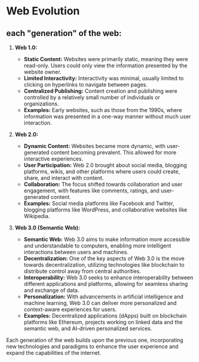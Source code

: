 # Web Evolution

## each "generation" of the web:

1. **Web 1.0:**
   - **Static Content:** Websites were primarily static, meaning they were read-only. Users could only view the information presented by the website owner.
   - **Limited Interactivity:** Interactivity was minimal, usually limited to clicking on hyperlinks to navigate between pages.
   - **Centralized Publishing:** Content creation and publishing were controlled by a relatively small number of individuals or organizations.
   - **Examples:** Early websites, such as those from the 1990s, where information was presented in a one-way manner without much user interaction.

2. **Web 2.0:**
   - **Dynamic Content:** Websites became more dynamic, with user-generated content becoming prevalent. This allowed for more interactive experiences.
   - **User Participation:** Web 2.0 brought about social media, blogging platforms, wikis, and other platforms where users could create, share, and interact with content.
   - **Collaboration:** The focus shifted towards collaboration and user engagement, with features like comments, ratings, and user-generated content.
   - **Examples:** Social media platforms like Facebook and Twitter, blogging platforms like WordPress, and collaborative websites like Wikipedia.

3. **Web 3.0 (Semantic Web):**
   - **Semantic Web:** Web 3.0 aims to make information more accessible and understandable to computers, enabling more intelligent interactions between users and machines.
   - **Decentralization:** One of the key aspects of Web 3.0 is the move towards decentralization, utilizing technologies like blockchain to distribute control away from central authorities.
   - **Interoperability:** Web 3.0 seeks to enhance interoperability between different applications and platforms, allowing for seamless sharing and exchange of data.
   - **Personalization:** With advancements in artificial intelligence and machine learning, Web 3.0 can deliver more personalized and context-aware experiences for users.
   - **Examples:** Decentralized applications (dApps) built on blockchain platforms like Ethereum, projects working on linked data and the semantic web, and AI-driven personalized services.

Each generation of the web builds upon the previous one, incorporating new technologies and paradigms to enhance the user experience and expand the capabilities of the internet.